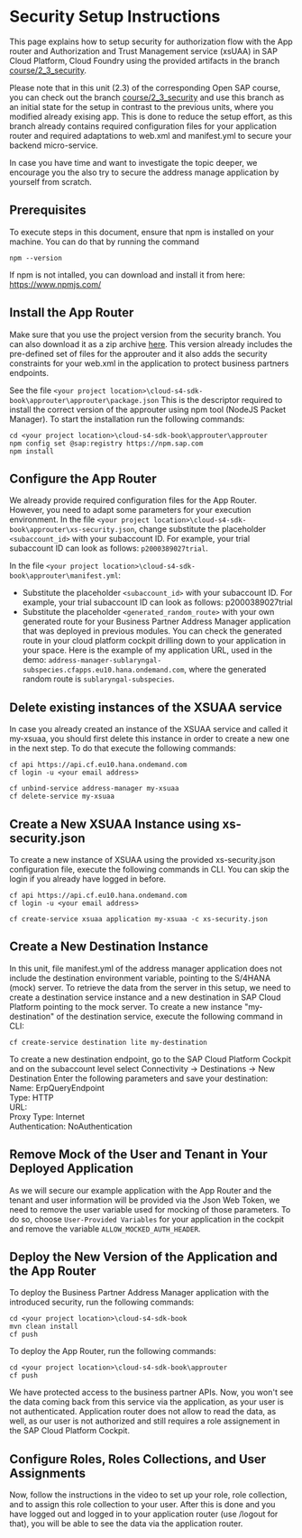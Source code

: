 # Security Setup Instructions
This page explains how to setup security for authorization flow with the App router and Authorization and Trust Management service (xsUAA) in SAP Cloud Platform, Cloud Foundry using the provided artifacts in the branch [course/2_3_security](https://github.com/SAP/cloud-s4-sdk-book/tree/course/2_3_security).

Please note that in this unit (2.3) of the corresponding Open SAP course, you can check out the branch [course/2_3_security](https://github.com/SAP/cloud-s4-sdk-book/tree/course/2_3_security) and use this branch as an initial state for the setup in contrast to the previous units, where you modified already exising app. This is done to reduce the setup effort, as this branch already contains required configuration files for your application router and required adaptations to web.xml and manifest.yml to secure your backend micro-service.

In case you have time and want to investigate the topic deeper, we encourage you the also try to secure the address manage application by yourself from scratch. 

## Prerequisites
To execute steps in this document, ensure that npm is installed on your machine.
You can do that by running the command 
```
npm --version
```

If npm is not intalled, you can download and install it from here: https://www.npmjs.com/

## Install the App Router
Make sure that you use the project version from the security branch. You can also download it as a zip archive [here](https://github.com/SAP/cloud-s4-sdk-book/archive/course/2_3_security.zip). This version already includes the pre-defined set of files for the approuter and it also adds the security constraints for your web.xml in the application to protect business partners endpoints.

See the file `<your project location>\cloud-s4-sdk-book\approuter\approuter\package.json`
This is the descriptor required to install the correct version of the approuter using npm tool (NodeJS Packet Manager).
To start the installation run the following commands:
```
cd <your project location>\cloud-s4-sdk-book\approuter\approuter
npm config set @sap:registry https://npm.sap.com
npm install
```

## Configure the App Router
We already provide required configuration files for the App Router. However, you need to adapt some parameters for your execution environment.
In the file `<your project location>\cloud-s4-sdk-book\approuter\xs-security.json`, change substitute the placeholder `<subaccount_id>` with your subaccount ID. For example, your trial subaccount ID can look as follows: `p2000389027trial`.

In the file `<your project location>\cloud-s4-sdk-book\approuter\manifest.yml`:
* Substitute the placeholder `<subaccount_id>` with your subaccount ID. For example, your trial subaccount ID can look as follows: p2000389027trial
* Substitute the placeholder `<generated_random_route>` with your own generated route for your Business Partner Address Manager application that was deployed in previous modules. 
You can check the generated route in your cloud platform cockpit drilling down to your application in your space. Here is the example of my application URL, used in the demo: `address-manager-sublaryngal-subspecies.cfapps.eu10.hana.ondemand.com`, where the generated random route is `sublaryngal-subspecies`.

## Delete existing instances of the XSUAA service
In case you already created an instance of the XSUAA service and called it  my-xsuaa, you should first delete this instance in order to create a new one in the next step. To do that execute the following commands:
```
cf api https://api.cf.eu10.hana.ondemand.com
cf login -u <your email address>

cf unbind-service address-manager my-xsuaa
cf delete-service my-xsuaa
```

## Create a New XSUAA Instance using xs-security.json
To create a new instance of XSUAA using the provided xs-security.json configuration file, execute the following commands in CLI.
You can skip the login if you already have logged in before.

```
cf api https://api.cf.eu10.hana.ondemand.com
cf login -u <your email address>

cf create-service xsuaa application my-xsuaa -c xs-security.json
```

## Create a New Destination Instance
In this unit, file manifest.yml of the address manager application does not include the destination environment variable, pointing to the S/4HANA (mock) server. To retrieve the data from the server in this setup, we need to create a destination service instance and a new destination in SAP Cloud Platform pointing to the mock server.
To create a new instance "my-destination" of the destination service, execute the following command in CLI:
```
cf create-service destination lite my-destination
```

To create a new destination endpoint, go to the SAP Cloud Platform Cockpit and on the subaccount level select Connectivity -> Destinations -> New Destination Enter the following parameters and save your destination: <br>
Name: ErpQueryEndpoint <br>
Type: HTTP <br>
URL: <URL of your mock server> <br>
Proxy Type: Internet <br>
Authentication: NoAuthentication <br>

## Remove Mock of the User and Tenant in Your Deployed Application
As we will secure our example application with the App Router and the tenant and user information will be provided via the Json Web Token, we need to remove the user variable used for mocking of those parameters.
To do so, choose `User-Provided Variables` for your application in the cockpit and remove the variable `ALLOW_MOCKED_AUTH_HEADER`.

## Deploy the New Version of the Application and the App Router
To deploy the Business Partner Address Manager application with the introduced security, run the following commands:
```
cd <your project location>\cloud-s4-sdk-book
mvn clean install
cf push
```

To deploy the App Router, run the following commands:
```
cd <your project location>\cloud-s4-sdk-book\approuter
cf push
```

We have protected access to the business partner APIs. Now, you won't see the data coming back from this service via the application, as your user is not authenticated. Application router does not allow to read the data, as well, as our user is not authorized and still requires a role assignement in the SAP Cloud Platform Cockpit.

## Configure Roles, Roles Collections, and User Assignments
Now, follow the instructions in the video to set up your role, role collection, and to assign this role collection to your user. After this is done and you have logged out and logged in to your application router (use <approuter url>/logout for that), you will be able to see the data via the application router.
